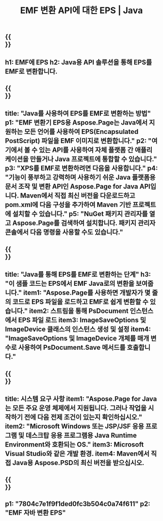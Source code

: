 ﻿---
translation: true
template: /_templates/_conversion-child-java.md
title: EMF 변환 API에 대한 EPS | Java
url: /java/conversion/eps-to-emf/
description: EPS 형식을 EMF 파일로 변환하는 샘플 Java 변환 코드입니다. 이 예제 코드를 사용하여 웹 또는 데스크탑 Java 기반 응용 프로그램 내에서 EPS를 EMF로 변환합니다.
informat: EPS
outformat: EMF
otherformats: XPS PS
---

{{<section banner>}}
---
h1: EMF에 EPS
h2: Java용 API 솔루션을 통해 EPS를 EMF로 변환합니다.
---

{{<section overview>}}
---
title: "Java를 사용하여 EPS를 EMF로 변환하는 방법"
p1: "EMF 변환기 EPS용 Aspose.Page는 Java에서 지원하는 모든 언어를 사용하여 EPS(Encapsulated PostScript) 파일을 EMF 이미지로 변환합니다."
p2: "여기에서 볼 수 있는 API를 사용하여 자체 플랫폼 간 애플리케이션을 만들거나 Java 프로젝트에 통합할 수 있습니다."
p3: "XPS를 EMF로 변환하려면 다음을 사용합니다."
p4: "기능이 풍부하고 강력하며 사용하기 쉬운 Java 플랫폼용 문서 조작 및 변환 API인 Aspose.Page for Java API입니다. Maven에서 직접 최신 버전을 다운로드하고 pom.xml에 다음 구성을 추가하여 Maven 기반 프로젝트에 설치할 수 있습니다."
p5: "NuGet 패키지 관리자를 열고 Aspose.Page를 검색하여 설치합니다. 패키지 관리자 콘솔에서 다음 명령을 사용할 수도 있습니다."
---

{{<section feature1>}}
---
title: "Java를 통해 EPS를 EMF로 변환하는 단계"
h3: "이 샘플 코드는 EPS에서 EMF Java로의 변환을 보여줍니다."
item1: "Aspose.Page를 사용하면 개발자가 몇 줄의 코드로 EPS 파일을 로드하고 EMF로 쉽게 변환할 수 있습니다."
item2: 스트림을 통해 PsDocument 인스턴스에서 EPS 파일 로드
item3: ImageSaveOptions 및 ImageDevice 클래스의 인스턴스 생성 및 설정
item4: "ImageSaveOptions 및 ImageDevice 개체를 매개 변수로 사용하여 PsDocument.Save 메서드를 호출합니다."
---

{{<section feature2>}}
---
title: 시스템 요구 사항
item1: "Aspose.Page for Java는 모든 주요 운영 체제에서 지원됩니다. 그러나 작업을 시작하기 전에 다음 전제 조건이 있는지 확인하십시오."
item2: "Microsoft Windows 또는 JSP/JSF 응용 프로그램 및 데스크탑 응용 프로그램용 Java Runtime Environment와 호환되는 OS."
item3: Microsoft Visual Studio와 같은 개발 환경.
item4: Maven에서 직접 Java용 Aspose.PSD의 최신 버전을 받으십시오.
---

{{<section gist>}}
---
p1: "7804c7e1f9f1ded0fc3b504c0a74f611"
p2: "EMF 자바 변환 EPS"
---

